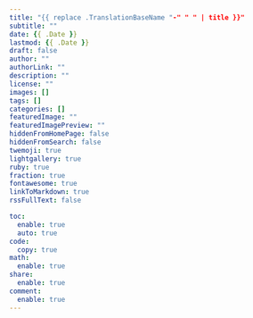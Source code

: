 ```yaml
---
title: "{{ replace .TranslationBaseName "-" " " | title }}"
subtitle: ""
date: {{ .Date }}
lastmod: {{ .Date }}
draft: false
author: ""
authorLink: ""
description: ""
license: ""
images: []
tags: []
categories: []
featuredImage: ""
featuredImagePreview: ""
hiddenFromHomePage: false
hiddenFromSearch: false
twemoji: true
lightgallery: true
ruby: true
fraction: true
fontawesome: true
linkToMarkdown: true
rssFullText: false

toc:
  enable: true
  auto: true
code:
  copy: true
math:
  enable: true
share:
  enable: true
comment:
  enable: true
---
```


